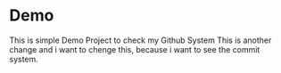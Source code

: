 # Demo
This is simple Demo Project to check my Github System
This is another change and i want to chenge this, because i want to see the commit system. 
